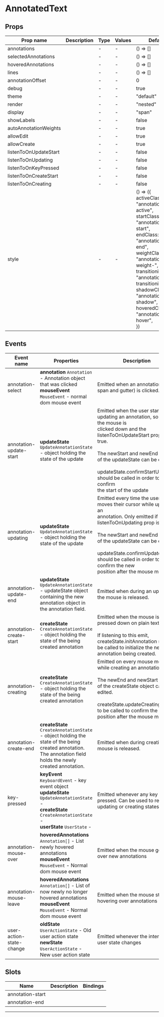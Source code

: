 # AnnotatedText

## Props

| Prop name             | Description | Type | Values | Default                                                                                                                                                                                                                                                                                                           |
| --------------------- | ----------- | ---- | ------ | ----------------------------------------------------------------------------------------------------------------------------------------------------------------------------------------------------------------------------------------------------------------------------------------------------------------- |
| annotations           |             | -    | -      | () =&gt; []                                                                                                                                                                                                                                                                                                       |
| selectedAnnotations   |             | -    | -      | () =&gt; []                                                                                                                                                                                                                                                                                                       |
| hoveredAnnotations    |             | -    | -      | () =&gt; []                                                                                                                                                                                                                                                                                                       |
| lines                 |             | -    | -      | () =&gt; []                                                                                                                                                                                                                                                                                                       |
| annotationOffset      |             | -    | -      | 0                                                                                                                                                                                                                                                                                                                 |
| debug                 |             | -    | -      | true                                                                                                                                                                                                                                                                                                              |
| theme                 |             | -    | -      | "default"                                                                                                                                                                                                                                                                                                         |
| render                |             | -    | -      | "nested"                                                                                                                                                                                                                                                                                                          |
| display               |             | -    | -      | "span"                                                                                                                                                                                                                                                                                                            |
| showLabels            |             | -    | -      | false                                                                                                                                                                                                                                                                                                             |
| autoAnnotationWeights |             | -    | -      | true                                                                                                                                                                                                                                                                                                              |
| allowEdit             |             | -    | -      | true                                                                                                                                                                                                                                                                                                              |
| allowCreate           |             | -    | -      | true                                                                                                                                                                                                                                                                                                              |
| listenToOnUpdateStart |             | -    | -      | false                                                                                                                                                                                                                                                                                                             |
| listenToOnUpdating    |             | -    | -      | false                                                                                                                                                                                                                                                                                                             |
| listenToOnKeyPressed  |             | -    | -      | false                                                                                                                                                                                                                                                                                                             |
| listenToOnCreateStart |             | -    | -      | false                                                                                                                                                                                                                                                                                                             |
| listenToOnCreating    |             | -    | -      | false                                                                                                                                                                                                                                                                                                             |
| style                 |             | -    | -      | () =&gt; ({<br/> activeClass: "annotation--active",<br/> startClass: "annotation--start",<br/> endClass: "annotation--end",<br/> weightClass: "annotation--weight-",<br/> transitioningClass: "annotation--transitioning",<br/> shadowClass: "annotation--shadow",<br/> hoveredClass: "annotation--hover",<br/>}) |

## Events

| Event name               | Properties                                                                                                                                                                    | Description                                                                                                                                                                                                                                                                                                                        |
| ------------------------ | ----------------------------------------------------------------------------------------------------------------------------------------------------------------------------- | ---------------------------------------------------------------------------------------------------------------------------------------------------------------------------------------------------------------------------------------------------------------------------------------------------------------------------------- |
| annotation-select        | **annotation** `Annotation` - Annotation object that was clicked<br/>**mouseEvent** `MouseEvent` - normal dom mouse event                                                     | Emitted when an annotation (both span and gutter) is clicked.                                                                                                                                                                                                                                                                      |
| annotation-update-start  | **updateState** `UpdateAnnotationState` - object holding the state of the update                                                                                              | Emitted when the user starts updating an annotation, so when the mouse is<br/>clicked down and the listenToOnUpdateStart prop is true.<br/><br/>The newStart and newEnd fields of the updateState can be edited.<br/><br/>updateState.confirmStartUpdating should be called in order to confirm<br/>the start of the update        |
| annotation-updating      | **updateState** `UpdateAnnotationState` - object holding the state of the update                                                                                              | Emitted every time the user moves their cursor while updating an<br/>annotation. Only emitted if the listenToOnUpdating prop is true.<br/><br/>The newStart and newEnd fields of the updateState can be edited.<br/><br/>updateState.confirmUpdate should be called in order to confirm the new<br/>position after the mouse move. |
| annotation-update-end    | **updateState** `UpdateAnnotationState` - updateState object containing the new annotation object in the annotation field.                                                    | Emitted when during an update the mouse is released.                                                                                                                                                                                                                                                                               |
| annotation-create-start  | **createState** `CreateAnnotationState` - object holding the state of the being created annotation                                                                            | Emitted when the mouse is pressed down on plain text.<br/><br/>If listening to this emit, createState.initAnnotation should be called to initialize the new annotation being created.                                                                                                                                              |
| annotation-creating      | **createState** `CreateAnnotationState` - object holding the state of the being created annotation                                                                            | Emitted on every mouse move while creating an annotation.<br/><br/>The newEnd and newStart fields of the createState object can be edited.<br/><br/>createState.updateCreating needs to be called to confirm the new position after the mouse move.                                                                                |
| annotation-create-end    | **createState** `CreateAnnotationState` - object holding the state of the being created annotation. The annotation field holds the newly created annotation.                  | Emitted when during creation the mouse is released.                                                                                                                                                                                                                                                                                |
| key-pressed              | **keyEvent** `KeyboardEvent` - key event object<br/>**updateState** `UpdateAnnotationState` - <br/>**createState** `CreateAnnotationState` - <br/>**userState** `UserState` - | Emitted whenever any key is pressed. Can be used to reset updating or creating states                                                                                                                                                                                                                                              |
| annotation-mouse-over    | **hoveredAnnotations** `Annotation[]` - List newly hovered annotations<br/>**mouseEvent** `MouseEvent` - Normal dom mouse event                                               | Emitted when the mouse goes over new annotations                                                                                                                                                                                                                                                                                   |
| annotation-mouse-leave   | **hoveredAnnotations** `Annotation[]` - List of now newly no longer hovered annotations<br/>**mouseEvent** `MouseEvent` - Normal dom mouse event                              | Emitted when the mouse stops hovering over annotations                                                                                                                                                                                                                                                                             |
| user-action-state-change | **oldState** `UserActionState` - Old user action state<br/>**newState** `UserActionState` - New user action state                                                             | Emitted whenever the internal user state changes                                                                                                                                                                                                                                                                                   |

## Slots

| Name             | Description | Bindings |
| ---------------- | ----------- | -------- |
| annotation-start |             |          |
| annotation-end   |             |          |

---
